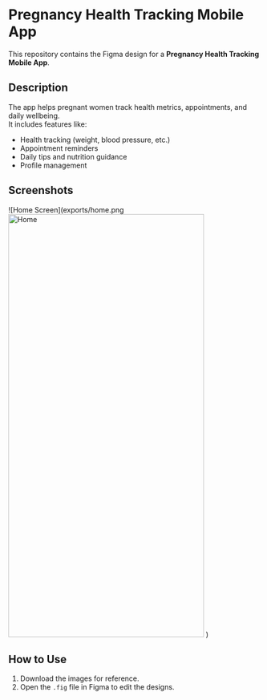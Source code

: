 # Pregnancy Health Tracking Mobile App
This repository contains the Figma design for a **Pregnancy Health Tracking Mobile App**.

## Description
The app helps pregnant women track health metrics, appointments, and daily wellbeing.  
It includes features like:
- Health tracking (weight, blood pressure, etc.)
- Appointment reminders
- Daily tips and nutrition guidance
- Profile management

## Screenshots
![Home Screen](exports/home.png 
<img width="390" height="844" alt="Home" src="https://github.com/user-attachments/assets/7f14b10e-c86c-45d7-a174-b5631417c611" />
)

## How to Use
1. Download the images for reference.
2. Open the `.fig` file in Figma to edit the designs.
